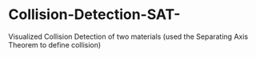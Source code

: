 # Collision-Detection-SAT-
Visualized Collision Detection of two materials (used the Separating Axis Theorem to define collision)
